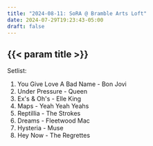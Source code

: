 ```yaml
---
title: "2024-08-11: SoRA @ Bramble Arts Loft"
date: 2024-07-29T19:23:43-05:00
draft: false
---
```


## {{< param title >}}

Setlist:
1. You Give Love A Bad Name - Bon Jovi
2. Under Pressure - Queen
3. Ex's & Oh's - Elle King
4. Maps - Yeah Yeah Yeahs
5. Reptillia - The Strokes
6. Dreams - Fleetwood Mac
7. Hysteria - Muse
8. Hey Now - The Regrettes

